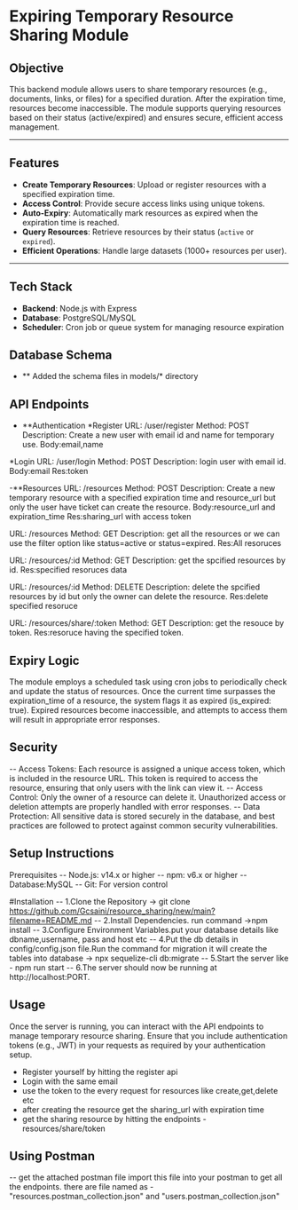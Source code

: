 # Expiring Temporary Resource Sharing Module

## Objective

This backend module allows users to share temporary resources (e.g., documents, links, or files) for a specified duration. After the expiration time, resources become inaccessible. The module supports querying resources based on their status (active/expired) and ensures secure, efficient access management.

---

## Features

- **Create Temporary Resources**: Upload or register resources with a specified expiration time.
- **Access Control**: Provide secure access links using unique tokens.
- **Auto-Expiry**: Automatically mark resources as expired when the expiration time is reached.
- **Query Resources**: Retrieve resources by their status (`active` or `expired`).
- **Efficient Operations**: Handle large datasets (1000+ resources per user).

---

## Tech Stack

- **Backend**: Node.js with Express
- **Database**: PostgreSQL/MySQL
- **Scheduler**: Cron job or queue system for managing resource expiration

## Database Schema
- ** Added the schema files in models/* directory

## API Endpoints
- **Authentication
*Register
URL: /user/register
Method: POST
Description: Create a new user with email id and name for temporary use.
Body:email,name

*Login
URL: /user/login
Method: POST
Description: login user with email id.
Body:email
Res:token

-**Resources
URL: /resources
Method: POST
Description: Create a new temporary resource with a specified expiration time and resource_url but only the user have ticket can create the resource.
Body:resource_url and expiration_time
Res:sharing_url with access token

URL: /resources
Method: GET
Description: get all the resources or we can use the filter option like status=active or status=expired.
Res:All resoruces

URL: /resources/:id
Method: GET
Description: get  the spcified resources by id.
Res:specified resoruces data


URL: /resources/:id
Method: DELETE
Description: delete  the spcified resources by id but only the owner can delete the resource.
Res:delete specified resoruce

URL: /resources/share/:token
Method: GET
Description: get the resouce by token.
Res:resoruce having the specified token.


## Expiry Logic
The module employs a scheduled task using cron jobs to periodically check and update the status of resources. 
Once the current time surpasses the expiration_time of a resource, the system flags it as expired (is_expired: true). 
Expired resources become inaccessible, and attempts to access them will result in appropriate error responses.

## Security
-- Access Tokens: Each resource is assigned a unique access token, which is included in the resource URL. This token is required to access the resource, ensuring that only users with the link can view it.
-- Access Control: Only the owner of a resource can delete it. Unauthorized access or deletion attempts are properly handled with error responses.
-- Data Protection: All sensitive data is stored securely in the database, and best practices are followed to protect against common security vulnerabilities.

## Setup Instructions
Prerequisites
-- Node.js: v14.x or higher
-- npm: v6.x or higher
-- Database:MySQL
-- Git: For version control

#Installation
-- 1.Clone the Repository -> git clone https://github.com/Gcsaini/resource_sharing/new/main?filename=README.md
-- 2.Install Dependencies. run command ->npm install
-- 3.Configure Environment Variables.put your database details like dbname,username, pass and host etc
-- 4.Put the db details in config/config.json file.Run the command for migration it will create the tables into database -> npx sequelize-cli db:migrate
-- 5.Start the server like - npm run start
-- 6.The server should now be running at http://localhost:PORT.

## Usage

Once the server is running, you can interact with the API endpoints to manage temporary resource sharing. Ensure that you include authentication tokens (e.g., JWT) in your requests as required by your authentication setup.
- Register yourself by hitting the register api
- Login with the same email
- use the token to the every request for resources like create,get,delete etc
- after creating the resource get the sharing_url with expiration time
- get the sharing resource by hitting the endpoints - resources/share/token

## Using Postman
-- get the attached postman file import this file into your postman to get all the endpoints. there are file named as - "resources.postman_collection.json" and "users.postman_collection.json"

